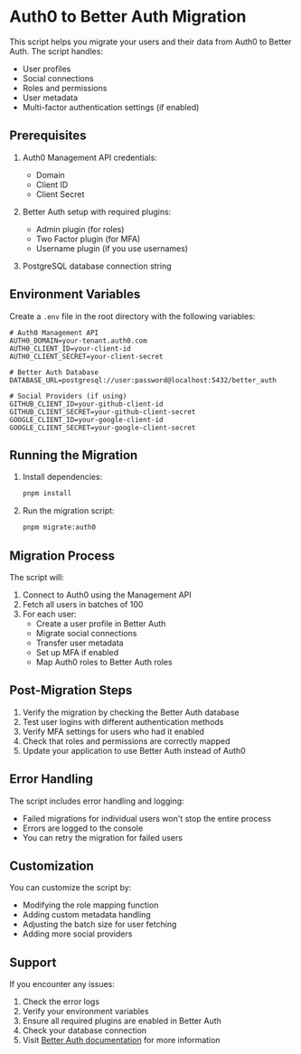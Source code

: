 # Auth0 to Better Auth Migration

This script helps you migrate your users and their data from Auth0 to Better Auth. The script handles:

- User profiles
- Social connections
- Roles and permissions
- User metadata
- Multi-factor authentication settings (if enabled)

## Prerequisites

1. Auth0 Management API credentials:
   - Domain
   - Client ID
   - Client Secret

2. Better Auth setup with required plugins:
   - Admin plugin (for roles)
   - Two Factor plugin (for MFA)
   - Username plugin (if you use usernames)

3. PostgreSQL database connection string

## Environment Variables

Create a `.env` file in the root directory with the following variables:

```env
# Auth0 Management API
AUTH0_DOMAIN=your-tenant.auth0.com
AUTH0_CLIENT_ID=your-client-id
AUTH0_CLIENT_SECRET=your-client-secret

# Better Auth Database
DATABASE_URL=postgresql://user:password@localhost:5432/better_auth

# Social Providers (if using)
GITHUB_CLIENT_ID=your-github-client-id
GITHUB_CLIENT_SECRET=your-github-client-secret
GOOGLE_CLIENT_ID=your-google-client-id
GOOGLE_CLIENT_SECRET=your-google-client-secret
```

## Running the Migration

1. Install dependencies:
   ```bash
   pnpm install
   ```

2. Run the migration script:
   ```bash
   pnpm migrate:auth0
   ```

## Migration Process

The script will:

1. Connect to Auth0 using the Management API
2. Fetch all users in batches of 100
3. For each user:
   - Create a user profile in Better Auth
   - Migrate social connections
   - Transfer user metadata
   - Set up MFA if enabled
   - Map Auth0 roles to Better Auth roles

## Post-Migration Steps

1. Verify the migration by checking the Better Auth database
2. Test user logins with different authentication methods
3. Verify MFA settings for users who had it enabled
4. Check that roles and permissions are correctly mapped
5. Update your application to use Better Auth instead of Auth0

## Error Handling

The script includes error handling and logging:
- Failed migrations for individual users won't stop the entire process
- Errors are logged to the console
- You can retry the migration for failed users

## Customization

You can customize the script by:
- Modifying the role mapping function
- Adding custom metadata handling
- Adjusting the batch size for user fetching
- Adding more social providers

## Support

If you encounter any issues:
1. Check the error logs
2. Verify your environment variables
3. Ensure all required plugins are enabled in Better Auth
4. Check your database connection
5. Visit [Better Auth documentation](https://www.better-auth.com/docs) for more information 